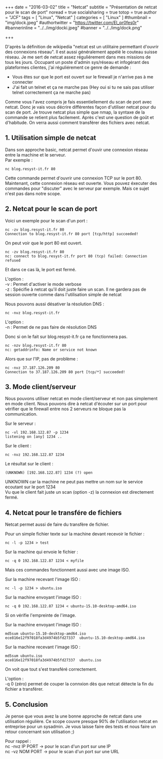 +++
date = "2016-03-02"
title = "Netcat"
subtitle = "Présentation de netcat pour le scan de port"
noread = true
socialsharing = true
totop = true
author = "JCF"
tags = [ "Linux", "Netcat" ]
categories = [ "Linux" ]
#thumbnail = "img/dock.jpeg"
#authortwitter = "https://twitter.com/El_pr0fes0r"
#bannerinline = "../../img/docki.jpeg"
#banner = "../../img/dock.png"

+++

D'après la définition de wikipedia "netcat est un utilitaire permettant d'ouvrir des connexions réseau". Il est aussi généralement appélé le couteau suisse réseau.
Je me sert de netcat assez réguliérement dans mes missions de tous les jours. Occupant un poste d'admin sys/réseau et infogérant des plateformes clientes, j'ai réguliérement ce genre de demande :

- Vous êtes sur que le port est ouvert sur le firewall je n'arrive pas à me connecter
- J'ai fait un telnet et ça ne marche pas (Hey oui si tu ne sais pas utiliser telnet correctement ça ne marche pas)

Comme vous l'avez compris je fais essentiellement du scan de port avec netcat. Donc je vais vous décrire différentes façon d'utiliser netcat pour du scan de port. Je trouve netcat plus simple que nmap, la syntaxe de la commande se retient plus facilement. Après c'est une question de goût et d'habitude.
On verra aussi comment transférer des fichiers avec netcat.

## 1. Utilisation simple de netcat

Dans son approche basic, netcat permet d'ouvir une connexion réseau entre la machine et le serveur.  
Par exemple :

    nc blog.resyst-it.fr 80

Cette commande permet d'ouvrir une connexion TCP sur le port 80. Maintenant, cette connexion réseau est ouverte. Vous pouvez éxecuter des commandes pour "discuter" avec le serveur par exemple. Mais ce sujet n'est pas dans notre scope.

## 2. Netcat pour le scan de port

Voici un exemple pour le scan d'un port :

    nc -zv blog.resyst-it.fr 80
    Connection to blog.resyst-it.fr 80 port [tcp/http] succeeded!

On peut voir que le port 80 est ouvert.

    nc -zv blog.resyst-it.fr 80
    nc: connect to blog.resyst-it.fr port 80 (tcp) failed: Connection refused

Et dans ce cas là, le port est fermé.

L'option :  
-v : Permet d'activer le mode verbose  
-z : Spécifie à netcat qu'il doit juste faire un scan. Il ne gardera pas de session ouverte comme dans l'utilisation simple de netcat

Nous pouvons aussi désativer la résolution DNS :

    nc -nvz blog.resyst-it.fr

L'option :  
-n : Permet de ne pas faire de résolution DNS

Donc si on le fait sur blog.resyst-it.fr ça ne fonctionnera pas.

    nc -nzv blog.resyst-it.fr 80
    nc: getaddrinfo: Name or service not known

Alors que sur l'IP, pas de problème :

    nc -nvz 37.187.126.209 80   
    Connection to 37.187.126.209 80 port [tcp/*] succeeded!

  
## 3. Mode client/serveur

Nous pouvons utiliser netcat en mode client/serveur et non pas simplement en mode client. Nous pouvons dire à netcat d'écouter sur un port pour vérifier que le firewall entre nos 2 serveurs ne bloque pas la communication.

Sur le serveur :

    nc -vl 192.168.122.87 -p 1234
    listening on [any] 1234 ..

Sur le client :

    nc -nvz 192.168.122.87 1234

Le résultat sur le client :

    (UNKNOWN) [192.168.122.87] 1234 (?) open

UNKNOWN car la machine ne peut pas mettre un nom sur le service ecoutant sur le port 1234  
Vu que le client fait juste un scan (option -z) la connexion est directement fermé.

## 4. Netcat pour le transfére de fichiers

Netcat permet aussi de faire du transfère de fichier.  

Pour un simple fichier texte sur la machine devant recevoir le fichier :

    nc -l -p 1234 > test

Sur la machine qui envoie le fichier :

    nc -q 0 192.168.122.87 1234 < myfile

Mais ces commandes fonctionnent aussi avec une image ISO.

Sur la machine recevant l'image ISO :

    nc -l -p 1234 > ubuntu.iso

Sur la machine envoyant l'image ISO :

    nc -q 0 192.168.122.87 1234 < ubuntu-15.10-desktop-amd64.iso

Si on vérifie l'empreinte de l'image.

Sur la machine envoyant l'image ISO :

    md5sum ubuntu-15.10-desktop-amd64.iso 
    ece816e12f97018fa3d4974b5fd27337  ubuntu-15.10-desktop-amd64.iso

Sur la machine recevant l'image ISO :

    md5sum ubuntu.iso
    ece816e12f97018fa3d4974b5fd27337  ubuntu.iso

On voit que tout s'est transféré correctement.

L'option :  
-q 0 (zéro) permet de couper la connxion dès que netcat détecte la fin du fichier a transférer.

## 5. Conclusion

Je pense que vous avez la une bonne approche de netcat dans une utilisation régulière. Ce scope couvre presque 90% de l'utilisation netcat en entreprise pour un sysadmin.
Je vous laisse faire des tests et nous faire un retour concernant son utilisation ;)

Pour rappel :  
nc -nvz IP PORT -> pour le scan d'un port sur une IP  
nc -vz NOM PORT -> pour le scan d'un port sur une URL

